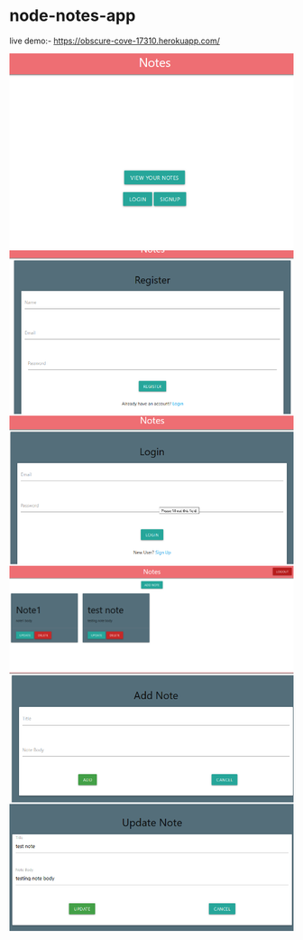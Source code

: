 # node-notes-app
live demo:- https://obscure-cove-17310.herokuapp.com/


![](/screenshots/home.png)
![](/screenshots/sign_up.png)
![](/screenshots/login.png)
![](/screenshots/notes.png)
![](/screenshots/add_note.png)
![](/screenshots/update_note.png)

